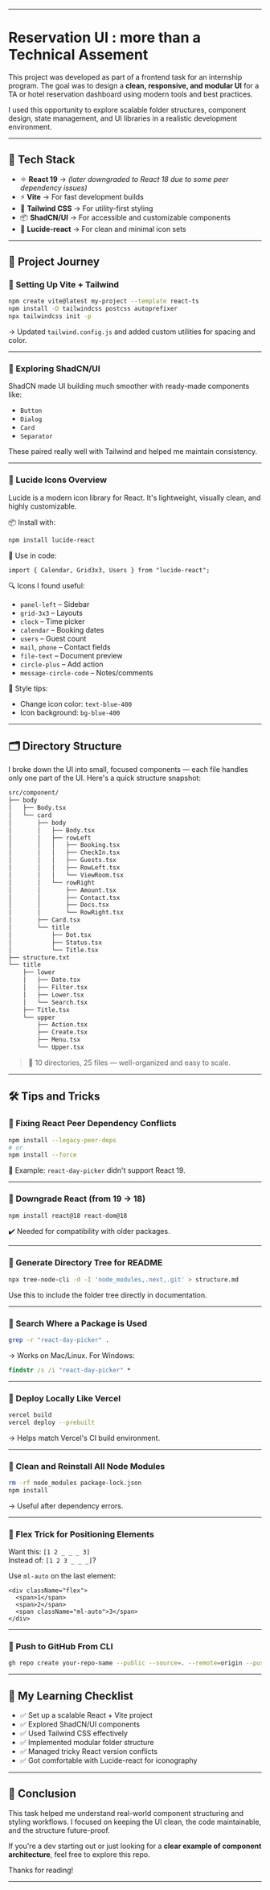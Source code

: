 
---

# Reservation UI : more than a Technical Assement

This project was developed as part of a frontend task for an internship program. The goal was to design a **clean, responsive, and modular UI** for a TA or hotel reservation dashboard using modern tools and best practices.

I used this opportunity to explore scalable folder structures, component design, state management, and UI libraries in a realistic development environment.

---

## 🧰 Tech Stack

- ⚛️ **React 19** → *(later downgraded to React 18 due to some peer dependency issues)*
- ⚡ **Vite** → For fast development  builds
- 🎨 **Tailwind CSS** → For utility-first styling
- 📦 **ShadCN/UI** → For accessible and customizable components
- 🎯 **Lucide-react** → For clean and minimal icon sets

---

## 🧭 Project Journey

### 🧱 Setting Up Vite + Tailwind

```bash
npm create vite@latest my-project --template react-ts
npm install -D tailwindcss postcss autoprefixer
npx tailwindcss init -p
```

→ Updated `tailwind.config.js` and added custom utilities for spacing and color.

---

### 🧩 Exploring ShadCN/UI

ShadCN made UI building much smoother with ready-made components like:

- `Button`
- `Dialog`
- `Card`
- `Separator`

These paired really well with Tailwind and helped me maintain consistency.

---

### 🔗 Lucide Icons Overview

Lucide is a modern icon library for React. It's lightweight, visually clean, and highly customizable.

📦 Install with:

```bash
npm install lucide-react
```

🔧 Use in code:

```tsx
import { Calendar, Grid3x3, Users } from "lucide-react";
```

🔍 Icons I found useful:

- `panel-left` – Sidebar
- `grid-3x3` – Layouts
- `clock` – Time picker
- `calendar` – Booking dates
- `users` – Guest count
- `mail`, `phone` – Contact fields
- `file-text` – Document preview
- `circle-plus` – Add action
- `message-circle-code` – Notes/comments

🎨 Style tips:

- Change icon color: `text-blue-400`
- Icon background: `bg-blue-400`

---

## 🗂️ Directory Structure

I broke down the UI into small, focused components — each file handles only one part of the UI. Here's a quick structure snapshot:

```bash
src/component/
├── body
│   ├── Body.tsx
│   └── card
│       ├── body
│       │   ├── Body.tsx
│       │   ├── rowLeft
│       │   │   ├── Booking.tsx
│       │   │   ├── CheckIn.tsx
│       │   │   ├── Guests.tsx
│       │   │   ├── RowLeft.tsx
│       │   │   └── ViewRoom.tsx
│       │   └── rowRight
│       │       ├── Amount.tsx
│       │       ├── Contact.tsx
│       │       ├── Docs.tsx
│       │       └── RowRight.tsx
│       ├── Card.tsx
│       └── title
│           ├── Dot.tsx
│           ├── Status.tsx
│           └── Title.tsx
├── structure.txt
└── title
    ├── lower
    │   ├── Date.tsx
    │   ├── Filter.tsx
    │   ├── Lower.tsx
    │   └── Search.tsx
    ├── Title.tsx
    └── upper
        ├── Action.tsx
        ├── Create.tsx
        ├── Menu.tsx
        └── Upper.tsx
```

> 🧼 10 directories, 25 files — well-organized and easy to scale.

---

## 🛠️ Tips and Tricks

### 📌 Fixing React Peer Dependency Conflicts

```bash
npm install --legacy-peer-deps
# or
npm install --force
```

🧠 Example: `react-day-picker` didn't support React 19.

---

### 🔄 Downgrade React (from 19 → 18)

```bash
npm install react@18 react-dom@18
```

✔️ Needed for compatibility with older packages.

---

### 📄 Generate Directory Tree for README

```bash
npx tree-node-cli -d -I 'node_modules,.next,.git' > structure.md
```

Use this to include the folder tree directly in documentation.

---

### 🔎 Search Where a Package is Used

```bash
grep -r "react-day-picker" .
```

→ Works on Mac/Linux. For Windows:

```cmd
findstr /s /i "react-day-picker" *
```

---

### 🧪 Deploy Locally Like Vercel

```bash
vercel build
vercel deploy --prebuilt
```

→ Helps match Vercel's CI build environment.

---

### 🧹 Clean and Reinstall All Node Modules

```bash
rm -rf node_modules package-lock.json
npm install
```

→ Useful after dependency errors.

---

### 🧲 Flex Trick for Positioning Elements

Want this: `[1 2 _ _ _ 3]`  
Instead of: `[1 2 3 _ _ _]`?

Use `ml-auto` on the last element:

```tsx
<div className="flex">
  <span>1</span>
  <span>2</span>
  <span className="ml-auto">3</span>
</div>
```

---

### 🔗 Push to GitHub From CLI

```bash
gh repo create your-repo-name --public --source=. --remote=origin --push
```

---

## 📒 My Learning Checklist

- ✅ Set up a scalable React + Vite project
- ✅ Explored ShadCN/UI components
- ✅ Used Tailwind CSS effectively
- ✅ Implemented modular folder structure
- ✅ Managed tricky React version conflicts
- ✅ Got comfortable with Lucide-react for iconography

---

## 🎉 Conclusion

This task helped me understand real-world component structuring and styling workflows. I focused on keeping the UI clean, the code maintainable, and the structure future-proof.

If you're a dev starting out or just looking for a **clear example of component architecture**, feel free to explore this repo.

Thanks for reading!

---
